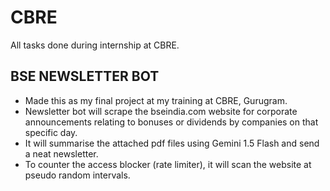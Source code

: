 # CBRE
 All tasks done during internship at CBRE.

## BSE NEWSLETTER BOT

- Made this as my final project at my training at CBRE, Gurugram.
- Newsletter bot will scrape the bseindia.com website for corporate announcements relating to bonuses or dividends by companies on that specific day.
- It will summarise the attached pdf files using Gemini 1.5 Flash and send a neat newsletter.
- To counter the access blocker (rate limiter), it will scan the website at pseudo random intervals.

  
